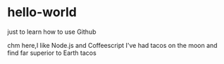 # hello-world
just to learn how to use Github


chm here,I like Node.js and Coffeescript
I've had tacos on the moon and find far superior to Earth tacos
